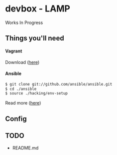devbox - LAMP
=============

Works In Progress

## Things you'll need

#### Vagrant

Download ([here](http://www.vagrantup.com/))


#### Ansible

```bash
$ git clone git://github.com/ansible/ansible.git
$ cd ./ansible
$ source ./hacking/env-setup
```

Read more ([here](http://docs.ansible.com/intro_installation.html))

## Config

## TODO
 - README.md
